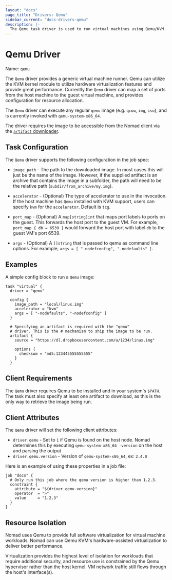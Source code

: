 ```yaml
---
layout: "docs"
page_title: "Drivers: Qemu"
sidebar_current: "docs-drivers-qemu"
description: |-
  The Qemu task driver is used to run virtual machines using Qemu/KVM.
---
```


# Qemu Driver

Name: `qemu`

The `Qemu` driver provides a generic virtual machine runner. Qemu can utilize
the KVM kernel module to utilize hardware virtualization features and provide
great performance. Currently the `Qemu` driver can map a set of ports from the
host machine to the guest virtual machine, and provides configuration for
resource allocation.

The `Qemu` driver can execute any regular `qemu` image (e.g. `qcow`, `img`,
`iso`), and is currently invoked with `qemu-system-x86_64`.

The driver requires the image to be accessible from the Nomad client via the
[`artifact` downloader](/docs/jobspec/index.html#artifact_doc).

## Task Configuration

The `Qemu` driver supports the following configuration in the job spec:

* `image_path` - The path to the downloaded image. In most cases this will just be
  the name of the image. However, if the supplied artifact is an archive that
  contains the image in a subfolder, the path will need to be the relative path
  (`subdir/from_archive/my.img`).

* `accelerator` - (Optional) The type of accelerator to use in the invocation.
  If the host machine has `Qemu` installed with KVM support, users can specify
  `kvm` for the `accelerator`. Default is `tcg`.

* `port_map` - (Optional) A `map[string]int` that maps port labels to ports
  on the guest. This forwards the host port to the guest VM. For example,
  `port_map { db = 6539 }` would forward the host port with label `db` to the
  guest VM's port 6539.

* `args` - (Optional) A `[]string` that is passed to qemu as command line options.
  For example, `args = [ "-nodefconfig", "-nodefaults" ]`.

## Examples

A simple config block to run a `Qemu` image:

```
task "virtual" {
  driver = "qemu"

  config {
    image_path = "local/linux.img"
    accelerator = "kvm"
    args = [ "-nodefaults", "-nodefconfig" ]
  }

  # Specifying an artifact is required with the "qemu"
  # driver. This is the # mechanism to ship the image to be run.
  artifact {
    source = "https://dl.dropboxusercontent.com/u/1234/linux.img"

    options {
      checksum = "md5:123445555555555"
    }
  }
```

## Client Requirements

The `Qemu` driver requires Qemu to be installed and in your system's `$PATH`.
The task must also specify at least one artifact to download, as this is the only
way to retrieve the image being run.

## Client Attributes

The `Qemu` driver will set the following client attributes:

* `driver.qemu` - Set to `1` if Qemu is found on the host node. Nomad determines
this by executing `qemu-system-x86_64 -version` on the host and parsing the output
* `driver.qemu.version` - Version of `qemu-system-x86_64`, ex: `2.4.0`

Here is an example of using these properties in a job file:

```hcl
job "docs" {
  # Only run this job where the qemu version is higher than 1.2.3.
  constraint {
    attribute = "${driver.qemu.version}"
    operator  = ">"
    value     = "1.2.3"
  }
}
```

## Resource Isolation

Nomad uses Qemu to provide full software virtualization for virtual machine
workloads. Nomad can use Qemu KVM's hardware-assisted virtualization to deliver
better performance.

Virtualization provides the highest level of isolation for workloads that
require additional security, and resource use is constrained by the Qemu
hypervisor rather than the host kernel. VM network traffic still flows through
the host's interface(s).
